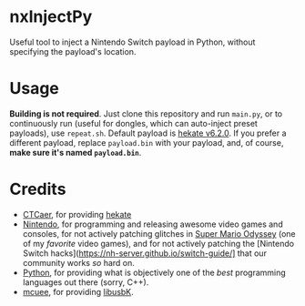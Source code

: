 # nxInjectPy
Useful tool to inject a Nintendo Switch payload in Python, without specifying the payload's location.

# Usage
**Building is not required**. Just clone this repository and run `main.py`, or to continuously run (useful for dongles, which can auto-inject preset payloads), use `repeat.sh`. Default payload is [hekate v6.2.0](https://github.com/CTCaer/hekate/releases/tag/v6.2.0). If you prefer a different payload, replace `payload.bin` with your payload, and, of course, **make sure it's named `payload.bin`**.

# Credits
- [CTCaer](https://github.com/CTCaer/), for providing [hekate](https://github.com/CTCaer/hekate/)
- [Nintendo](https://github.com/Nintendo/), for programming and releasing awesome video games and consoles, for not actively patching glitches in [Super Mario Odyssey](https://www.nintendo.com/us/store/products/super-mario-odyssey-switch/) (one of my *favorite* video games), and for not actively patching the [Nintendo Switch hacks](https://nh-server.github.io/switch-guide/] that our community works *so* hard on.
- [Python](https://github.com/python/), for providing what is objectively one of the *best* programming languages out there (sorry, C++).
- [mcuee](https://github.com/mcuee/), for providing [libusbK](https://github.com/mcuee/libusbk/).
